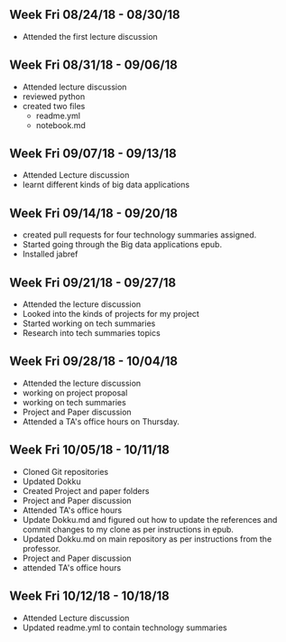 ## Week Fri 08/24/18 - 08/30/18 ##
* Attended the first lecture discussion

## Week Fri 08/31/18 - 09/06/18 ##
* Attended lecture discussion
* reviewed python
* created two files
  * readme.yml
  * notebook.md

## Week Fri 09/07/18 - 09/13/18 ##
* Attended Lecture discussion
* learnt different kinds of big data applications

## Week Fri 09/14/18 - 09/20/18 ##
* created pull requests for four technology summaries assigned.
* Started going through the Big data applications epub.
* Installed jabref

## Week Fri 09/21/18 - 09/27/18 ##
* Attended the lecture discussion
* Looked into the kinds of projects for my project
* Started working on tech summaries
* Research into tech summaries topics

## Week Fri 09/28/18 - 10/04/18 ##
* Attended the lecture discussion
* working on project proposal
* working on tech summaries
* Project and Paper discussion
* Attended a TA's office hours on Thursday.

## Week Fri 10/05/18 - 10/11/18 ##
* Cloned Git repositories
* Updated Dokku
* Created Project and paper folders
* Project and Paper discussion
* Attended TA's office hours
* Update Dokku.md and figured out how to update the references and commit changes to my clone as per instructions in epub.
* Updated Dokku.md on main repository as per instructions from the professor.
* Project and Paper discussion
* attended TA's office hours

## Week Fri 10/12/18 - 10/18/18 ##
* Attended Lecture discussion
* Updated readme.yml to contain technology summaries
